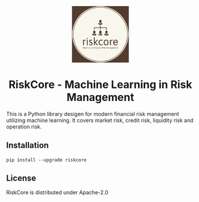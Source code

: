 <div align=center>
<img src="assets/riskcore.png" width="30%" loc>
</div>

<div align=center>

# RiskCore - Machine Learning in Risk Management

</div align=center>
This is a Python library desigen for modern financial risk management utilizing machine learning. It covers market risk, credit risk, liquidity risk and operation risk.

## Installation
```
pip install --upgrade riskcore
```

## License
RiskCore is distributed under Apache-2.0
